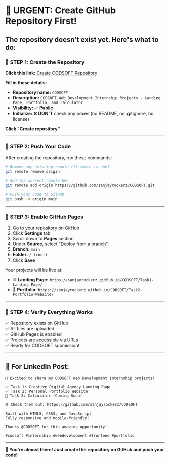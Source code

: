# 🚨 URGENT: Create GitHub Repository First!

## The repository doesn't exist yet. Here's what to do:

### 🎯 **STEP 1: Create the Repository**

**Click this link:** [Create CODSOFT Repository](https://github.com/new)

**Fill in these details:**
- **Repository name:** `CODSOFT`
- **Description:** `CODSOFT Web Development Internship Projects - Landing Page, Portfolio, and Calculator`
- **Visibility:** ✅ **Public** 
- **Initialize:** ❌ **DON'T** check any boxes (no README, no .gitignore, no license)

**Click "Create repository"**

---

### 🎯 **STEP 2: Push Your Code**

After creating the repository, run these commands:

```bash
# Remove any existing remote (if there is one)
git remote remove origin

# Add the correct remote URL
git remote add origin https://github.com/sanjayrockerz/CODSOFT.git

# Push your code to GitHub
git push -u origin main
```

---

### 🎯 **STEP 3: Enable GitHub Pages**

1. Go to your repository on GitHub
2. Click **Settings** tab
3. Scroll down to **Pages** section
4. Under **Source**, select "Deploy from a branch"
5. **Branch:** `main`
6. **Folder:** `/ (root)`
7. Click **Save**

Your projects will be live at:
- 🌐 **Landing Page:** `https://sanjayrockerz.github.io/CODSOFT/Task1-Landing-Page/`
- 👤 **Portfolio:** `https://sanjayrockerz.github.io/CODSOFT/Task2-Portfolio-Website/`

---

### 🎯 **STEP 4: Verify Everything Works**

✅ Repository exists on GitHub  
✅ All files are uploaded  
✅ GitHub Pages is enabled  
✅ Projects are accessible via URLs  
✅ Ready for CODSOFT submission!  

---

## 📱 **For LinkedIn Post:**

```
🚀 Excited to share my CODSOFT Web Development Internship projects!

✅ Task 1: Creative Digital Agency Landing Page
✅ Task 2: Personal Portfolio Website  
🔄 Task 3: Calculator (Coming Soon)

🌐 Check them out: https://github.com/sanjayrockerz/CODSOFT

Built with HTML5, CSS3, and JavaScript
Fully responsive and mobile-friendly!

Thanks @CODSOFT for this amazing opportunity!

#codsoft #internship #webdevelopment #frontend #portfolio
```

---

**🎉 You're almost there! Just create the repository on GitHub and push your code!**
